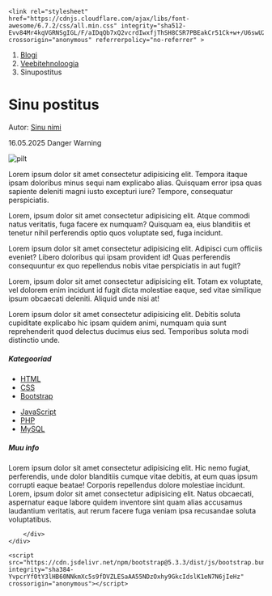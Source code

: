 <!doctype html>
<html lang="et">
  <head>
    <meta charset="utf-8">
    <meta name="viewport" content="width=device-width, initial-scale=1">
    <title>Bootstrap demo</title>
    <link href="https://cdn.jsdelivr.net/npm/bootstrap@5.3.3/dist/css/bootstrap.min.css" rel="stylesheet" integrity="sha384-QWTKZyjpPEjISv5WaRU9OFeRpok6YctnYmDr5pNlyT2bRjXh0JMhjY6hW+ALEwIH" crossorigin="anonymous">

    <link rel="stylesheet" href="https://cdnjs.cloudflare.com/ajax/libs/font-awesome/6.7.2/css/all.min.css" integrity="sha512-Evv84Mr4kqVGRNSgIGL/F/aIDqQb7xQ2vcrdIwxfjThSH8CSR7PBEakCr51Ck+w+/U6swU2Im1vVX0SVk9ABhg==" crossorigin="anonymous" referrerpolicy="no-referrer" >
  </head>
  <body>
<div class="container">
    <!--.row>.col-sm-8-->
    <div class="row">
        <div class="col-sm-8">
            <nav aria-label="breadcrumb" class="bg-body-tertiary p-2 pt-3 my-3 rounded-3">
            <ol class="breadcrumb">
                  <li class="breadcrumb-item"><a href="#">Blogi</a></li>
                  <li class="breadcrumb-item"><a href="#">Veebitehnoloogia</a></li>
                  <li class="breadcrumb-item active" aria-current="page">Sinupostitus</li>
            </ol>
            </nav>
            <h1>Sinu postitus</h1>
            <p>Autor: <a href="#">Sinu nimi</a></p>
            <p>16.05.2025
                <span class="badge text-bg-danger">Danger</span>
                <span class="badge text-bg-warning">Warning</span>
            </p>
            <img src="https://picsum.photos/id/234/1200/400" class="img-fluid" alt="pilt">
            <p class="lead">Lorem ipsum dolor sit amet consectetur adipisicing elit. Tempora itaque ipsam doloribus minus sequi nam explicabo alias. Quisquam error ipsa quas sapiente deleniti magni iusto excepturi iure? Tempore, consequatur perspiciatis.</p>
            <p>Lorem, ipsum dolor sit amet consectetur adipisicing elit. Atque commodi natus veritatis, fuga facere ex numquam? Quisquam ea, eius blanditiis et tenetur nihil perferendis optio quos voluptate sed, fuga incidunt.</p>
            <p>Lorem ipsum dolor sit amet consectetur adipisicing elit. Adipisci cum officiis eveniet? Libero doloribus qui ipsam provident id! Quas perferendis consequuntur ex quo repellendus nobis vitae perspiciatis in aut fugit?</p>
            <p>Lorem, ipsum dolor sit amet consectetur adipisicing elit. Totam ex voluptate, vel dolorem enim incidunt id fugit dicta molestiae eaque, sed vitae similique ipsum obcaecati deleniti. Aliquid unde nisi at!</p>
            <p>Lorem ipsum dolor sit amet consectetur adipisicing elit. Debitis soluta cupiditate explicabo hic ipsam quidem animi, numquam quia sunt reprehenderit quod delectus ducimus eius sed. Temporibus soluta modi distinctio unde.</p>
        </div>
        <div class="col-sm-4">
            <div class="card mt-3">
                <div class="card-header">
                  <h5>Kategooriad</h5>
                </div>
                <div class="card-body">
                    <div class="row">
                        <div class="col-sm">
                            <ul class="list-unstyled">
                                <li><a href="#">HTML</a></li>
                                <li><a href="#">CSS</a></li>
                                <li><a href="#">Bootstrap</a></li>
                            </ul>
                        </div>
                        <div class="col-sm">
                            <ul class="list-unstyled">
                                <li><a href="#">JavaScript</a></li>
                                <li><a href="#">PHP</a></li>
                                <li><a href="#">MySQL</a></li>
                            </ul>
                        </div>
                    </div>
                </div>
            </div>
            <div class="card mt-3">
                <div class="card-header">
                  <h5>Muu info</h5>
                </div>
                <div class="card-body">
                  <p class="card-text">Lorem ipsum dolor sit amet consectetur adipisicing elit. Hic nemo fugiat, perferendis, unde dolor blanditiis cumque vitae debitis, at eum quas ipsum corrupti eaque beatae! Corporis repellendus dolore molestiae incidunt. Lorem, ipsum dolor sit amet consectetur adipisicing elit. Natus obcaecati, aspernatur eaque labore quidem inventore sint quam alias accusamus laudantium veritatis, aut rerum facere fuga veniam ipsa recusandae soluta voluptatibus.</p>
                </div>
            </div>

        </div>
    </div>
</div>

    <script src="https://cdn.jsdelivr.net/npm/bootstrap@5.3.3/dist/js/bootstrap.bundle.min.js" integrity="sha384-YvpcrYf0tY3lHB60NNkmXc5s9fDVZLESaAA55NDzOxhy9GkcIdslK1eN7N6jIeHz" crossorigin="anonymous"></script>
  </body>
</html>

<!--
**SigridLillep/SigridLillep** is a ✨ _special_ ✨ repository because its `README.md` (this file) appears on your GitHub profile.

Here are some ideas to get you started:

- 🔭 I’m currently working on ...
- 🌱 I’m currently learning ...
- 👯 I’m looking to collaborate on ...
- 🤔 I’m looking for help with ...
- 💬 Ask me about ...
- 📫 How to reach me: ...
- 😄 Pronouns: ...
- ⚡ Fun fact: ...
-->
